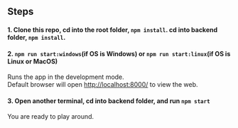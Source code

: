 
## Steps

#### 1. Clone this repo, cd into the root folder, `npm install`. cd into backend folder, `npm install`.

#### 2. `npm run start:windows`(if OS is Windows) or `npm run start:linux`(if OS is Linux or MacOS)

Runs the app in the development mode.<br>
Default browser will open [http://localhost:8000/](http://localhost:8000/) to view the web.


#### 3. Open another terminal, cd into backend folder, and run `npm start`

You are ready to play around.
